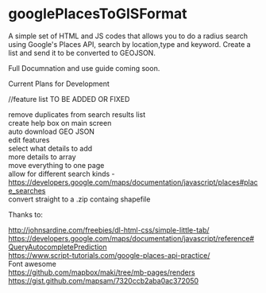 # googlePlacesToGISFormat
A simple set of HTML and JS codes that allows you to do a radius search using Google's Places API, search by location,type and keyword. Create a list and send it to be converted to GEOJSON. 

Full Documnation and use guide coming soon. 

Current Plans for Development

//feature list TO BE ADDED OR FIXED <br>


remove duplicates from search results list<br>
create help box on main screen
 <br>
auto download GEO JSON<br>
edit features<br>
select what details to add<br>
more details to array <br>
move everything to one page<br>
allow for different search kinds - https://developers.google.com/maps/documentation/javascript/places#place_searches <br>
convert straight to a .zip containg shapefile 

Thanks to:<br>

http://johnsardine.com/freebies/dl-html-css/simple-little-tab/<br>
https://developers.google.com/maps/documentation/javascript/reference#QueryAutocompletePrediction<br>
https://www.script-tutorials.com/google-places-api-practice/<br>
Font awesome<br>
https://github.com/mapbox/maki/tree/mb-pages/renders<br>
https://gist.github.com/mapsam/7320ccb2aba0ac372050<br>
